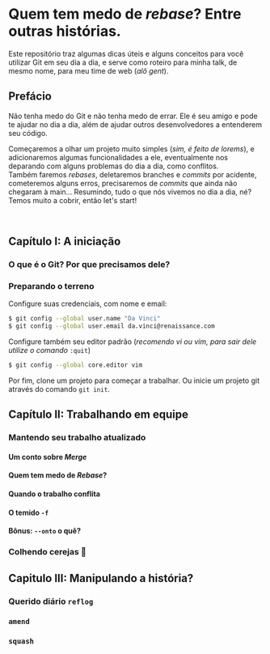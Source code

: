 # Quem tem medo de _rebase_? Entre outras histórias.

Este repositório traz algumas dicas úteis e alguns conceitos para você utilizar Git em seu dia a dia, e serve como roteiro para minha talk, de mesmo nome, para meu time de web (_alô gent_).

## Prefácio

Não tenha medo do Git e não tenha medo de errar. Ele é seu amigo e pode te ajudar no dia a dia, além de ajudar outros desenvolvedores a entenderem seu código.

Começaremos a olhar um projeto muito simples (_sim, é feito de lorems_), e adicionaremos algumas funcionalidades a ele, eventualmente nos deparando com alguns problemas do dia a dia, como conflitos.  
Também faremos _rebases_, deletaremos branches e _commits_ por acidente, cometeremos alguns erros, precisaremos de _commits_ que ainda não chegaram à main... Resumindo, tudo o que nós vivemos no dia a dia, né? Temos muito a cobrir, então let's start!

<br>

## Capítulo I: A iniciação

### O que é o Git? Por que precisamos dele?

### Preparando o terreno

Configure suas credenciais, com nome e email:

```bash
$ git config --global user.name "Da Vinci"
$ git config --global user.email da.vinci@renaissance.com
```

Configure também seu editor padrão (_recomendo vi ou vim, para sair dele utilize o comando_ `:quit`)

```bash
$ git config --global core.editor vim
```

Por fim, clone um projeto para começar a trabalhar. Ou inicie um projeto git através do comando `git init`.

## Capítulo II: Trabalhando em equipe

<!-- ### Como juntar o trabalho realizado? -->

### Mantendo seu trabalho atualizado

#### Um conto sobre _Merge_

<!-- mostrar a diferenca entre as duas árvores -->

#### Quem tem medo de _Rebase_?

#### Quando o trabalho conflita

<!-- falar sobre push force -->

#### O temido `-f`

#### Bônus: `--onto` o quê?

### Colhendo cerejas :cherries:

## Capitulo III: Manipulando a história?

### Querido diário `reflog`

### `amend`

### `squash`
